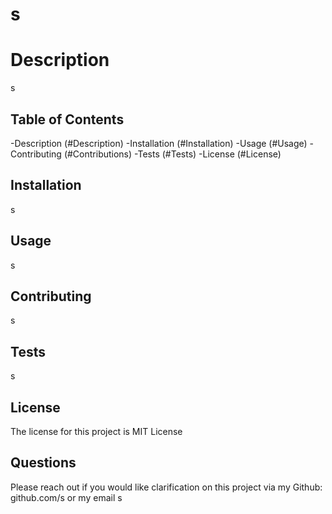 
  # s

  # Description

  s


  ## Table of Contents

  -Description (#Description)
  -Installation (#Installation)
  -Usage (#Usage)
  -Contributing (#Contributions)
  -Tests (#Tests)
  -License (#License)

  ## Installation

  s


  ## Usage

  s


  ## Contributing

  s


  ## Tests

  s


  ## License

  The license for this project is MIT License

  ## Questions
  Please reach out if you would like clarification on this project via my Github: github.com/s
  or my email s
  
